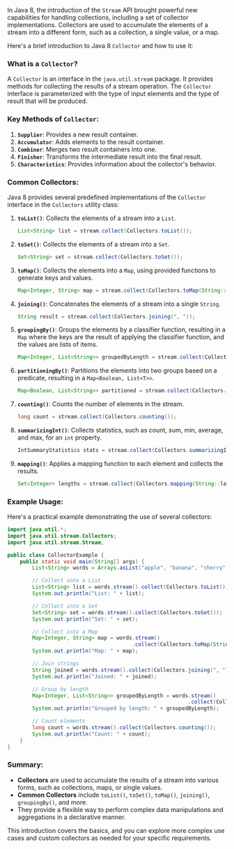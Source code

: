 In Java 8, the introduction of the `Stream` API brought powerful new capabilities for handling collections, including a set of collector implementations. Collectors are used to accumulate the elements of a stream into a different form, such as a collection, a single value, or a map.

Here's a brief introduction to Java 8 `Collector` and how to use it:

### What is a `Collector`?

A `Collector` is an interface in the `java.util.stream` package. It provides methods for collecting the results of a stream operation. The `Collector` interface is parameterized with the type of input elements and the type of result that will be produced.

### Key Methods of `Collector`:

1. **`Supplier`**: Provides a new result container.
2. **`Accumulator`**: Adds elements to the result container.
3. **`Combiner`**: Merges two result containers into one.
4. **`Finisher`**: Transforms the intermediate result into the final result.
5. **`Characteristics`**: Provides information about the collector's behavior.

### Common Collectors:

Java 8 provides several predefined implementations of the `Collector` interface in the `Collectors` utility class:

1. **`toList()`**:
   Collects the elements of a stream into a `List`.
   ```java
   List<String> list = stream.collect(Collectors.toList());
   ```

2. **`toSet()`**:
   Collects the elements of a stream into a `Set`.
   ```java
   Set<String> set = stream.collect(Collectors.toSet());
   ```

3. **`toMap()`**:
   Collects the elements into a `Map`, using provided functions to generate keys and values.
   ```java
   Map<Integer, String> map = stream.collect(Collectors.toMap(String::length, Function.identity()));
   ```

4. **`joining()`**:
   Concatenates the elements of a stream into a single `String`.
   ```java
   String result = stream.collect(Collectors.joining(", "));
   ```

5. **`groupingBy()`**:
   Groups the elements by a classifier function, resulting in a `Map` where the keys are the result of applying the classifier function, and the values are lists of items.
   ```java
   Map<Integer, List<String>> groupedByLength = stream.collect(Collectors.groupingBy(String::length));
   ```

6. **`partitioningBy()`**:
   Partitions the elements into two groups based on a predicate, resulting in a `Map<Boolean, List<T>>`.
   ```java
   Map<Boolean, List<String>> partitioned = stream.collect(Collectors.partitioningBy(s -> s.length() > 3));
   ```

7. **`counting()`**:
   Counts the number of elements in the stream.
   ```java
   long count = stream.collect(Collectors.counting());
   ```

8. **`summarizingInt()`**:
   Collects statistics, such as count, sum, min, average, and max, for an `int` property.
   ```java
   IntSummaryStatistics stats = stream.collect(Collectors.summarizingInt(String::length));
   ```

9. **`mapping()`**:
   Applies a mapping function to each element and collects the results.
   ```java
   Set<Integer> lengths = stream.collect(Collectors.mapping(String::length, Collectors.toSet()));
   ```

### Example Usage:

Here's a practical example demonstrating the use of several collectors:

```java
import java.util.*;
import java.util.stream.Collectors;
import java.util.stream.Stream;

public class CollectorExample {
    public static void main(String[] args) {
        List<String> words = Arrays.asList("apple", "banana", "cherry", "date");

        // Collect into a List
        List<String> list = words.stream().collect(Collectors.toList());
        System.out.println("List: " + list);

        // Collect into a Set
        Set<String> set = words.stream().collect(Collectors.toSet());
        System.out.println("Set: " + set);

        // Collect into a Map
        Map<Integer, String> map = words.stream()
                                        .collect(Collectors.toMap(String::length, Function.identity()));
        System.out.println("Map: " + map);

        // Join strings
        String joined = words.stream().collect(Collectors.joining(", "));
        System.out.println("Joined: " + joined);

        // Group by length
        Map<Integer, List<String>> groupedByLength = words.stream()
                                                          .collect(Collectors.groupingBy(String::length));
        System.out.println("Grouped by length: " + groupedByLength);

        // Count elements
        long count = words.stream().collect(Collectors.counting());
        System.out.println("Count: " + count);
    }
}
```

### Summary:
- **Collectors** are used to accumulate the results of a stream into various forms, such as collections, maps, or single values.
- **Common Collectors** include `toList()`, `toSet()`, `toMap()`, `joining()`, `groupingBy()`, and more.
- They provide a flexible way to perform complex data manipulations and aggregations in a declarative manner.

This introduction covers the basics, and you can explore more complex use cases and custom collectors as needed for your specific requirements.
